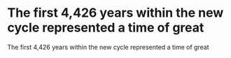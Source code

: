 # The first 4,426 years within the new cycle represented a time of great

The first 4,426 years within the new cycle represented a time of great